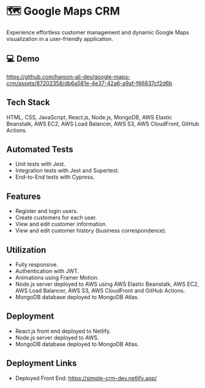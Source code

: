 # :world_map: Google Maps CRM
Experience effortless customer management and dynamic Google Maps visualization in a user-friendly application.

## :computer: Demo
https://github.com/haroon-ali-dev/google-maps-crm/assets/87202358/db6a581e-4e37-42a6-a9af-f66837cf2d6b

## Tech Stack
HTML, CSS, JavaScript, React.js, Node.js, MongoDB, AWS Elastic Beanstalk, AWS EC2, AWS Load Balancer, AWS S3, AWS CloudFront, GitHub Actions.

## Automated Tests
- Unit tests with Jest.
- Integration tests with Jest and Supertest.
- End-to-End tests with Cypress.

## Features
- Register and login users.
- Create customers for each user.
- View and edit customer information.
- View and edit customer history (business correspondence).

## Utilization
- Fully responsive.
- Authentication with JWT.
- Animations using Framer Motion.
- Node.js server deployed to AWS using AWS Elastic Beanstalk, AWS EC2, AWS Load Balancer, AWS S3, AWS CloudFront and GitHub Actions.
- MongoDB database deployed to MongoDB Atlas.

## Deployment
- React.js front end deployed to Netlify.
- Node.js server deployed to AWS.
- MongoDB database deployed to MongoDB Atlas.

## Deployment Links
- Deployed Front End: https://simple-crm-dev.netlify.app/
